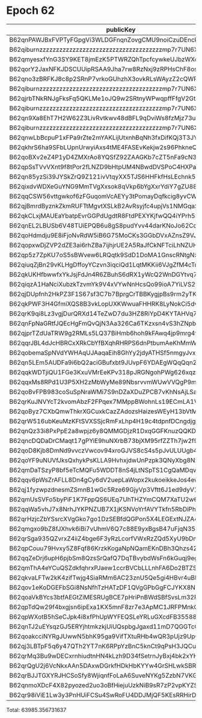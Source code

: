 # Epoch 62

| publicKey                                               | amount         | fee       | amountMina      | feeMina |
|---------------------------------------------------------|----------------|-----------|-----------------|---------|
| B62qnPAWJBxFVPTyFGpgVi3WLDGFnqnZovgCMU9noiCzuDEnckH18ZA | 23110626241886 | 100000000 | 23110.626241886 | 0.1     |
| B62qiburnzzzzzzzzzzzzzzzzzzzzzzzzzzzzzzzzzzzzzmp7r7UN6X | 23110626241885 | 100000000 | 23110.626241885 | 0.1     |
| B62qmyesxfYnG3SY9KET8jmEzK5PTWRZQhTpcfcywkeUJbzWXqqXEbE | 3571205126060  | 100000000 | 3571.20512606   | 0.1     |
| B62qorY2JaxNFKJDSCUUipRSAA9Jha7rw8RzNxj9zRPHsChF8osV1kg | 1788465596840  | 100000000 | 1788.46559684   | 0.1     |
| B62qno3zBRFKJ8c8p2SRnP7vrkoGUhzhX3ovkRLsWAyzZ2cQWRovcdr | 1509782711512  | 100000000 | 1509.782711512  | 0.1     |
| B62qiburnzzzzzzzzzzzzzzzzzzzzzzzzzzzzzzzzzzzzzmp7r7UN6X | 1509782711511  | 100000000 | 1509.782711511  | 0.1     |
| B62qjrbTNkRNJgFksFq5QKLMe1oJQ9w2SRtnyWPwqpffFfgV2GtubWF | 1244349687714  | 100000000 | 1244.349687714  | 0.1     |
| B62qiburnzzzzzzzzzzzzzzzzzzzzzzzzzzzzzzzzzzzzzmp7r7UN6X | 1244349687714  | 100000000 | 1244.349687714  | 0.1     |
| B62qn9Xa8EhT7H2W62Z3LivRvtkwv48dBFL9qDviWs8fzMjz73upbmW | 1086198290335  | 100000000 | 1086.198290335  | 0.1     |
| B62qiburnzzzzzzzzzzzzzzzzzzzzzzzzzzzzzzzzzzzzzmp7r7UN6X | 1086198290335  | 100000000 | 1086.198290335  | 0.1     |
| B62qnwLbBcpuP1xFPa9rZte2mYAKLijUtxnhBqNh3fxDifKQj3T3JYD | 845256085648   | 100000000 | 845.256085648   | 0.1     |
| B62qkhrS6ha9SFbLUpnUrwyiAxs4tME4FASEvKekjw2s96PhkneQCuV | 1589424895576  | 100000000 | 1589.424895576  | 0.1     |
| B62qoBXv2eZ4P1yD4ZMXrAo8YQSfZ92ZAAGKb7cZT5nFa9cN33YD2ff | 1019187203677  | 100000000 | 1019.187203677  | 0.1     |
| B62qpSsTVvVXnt9f8tPor2fLNZD9bHtpUM4NBwdDVSPoC4HXPaHREyQ | 311193372150   | 100000000 | 311.19337215    | 0.1     |
| B62qn85yzSi39JYSkZrQ9Z121ivVtqyXX5TJS6HHFkfHsLEchnk5Kv7 | 334906622739   | 100000000 | 334.906622739   | 0.1     |
| B62qixdvWDXeGuYNG9MmTVgXxsok8qVkp6bYgXxrYdiY7gZU88X6kY7 | 96724578703    | 100000000 | 96.724578703    | 0.1     |
| B62qqCSW56vttgwkof6zFGuqomVcAEYy3tPomayDqfkcig8yvCWt5pn | 92266802773    | 100000000 | 92.266802773    | 0.1     |
| B62qjBmrdByznkZkmRUFTtMgvtXSLkB2AvRsyjfc4upjVs1NMGqaSK6 | 64023704682    | 100000000 | 64.023704682    | 0.1     |
| B62qkCLxjMAUEaYbatpEvrGGPdUgdtR8FtdPEXYKjfwQQ4iYPrh53Yn | 63489446451    | 100000000 | 63.489446451    | 0.1     |
| B62qnEL2LBUSb6V48TUiEPQB6u8gS8pudYvv44darKNoJo62Cd6S9zB | 54864639306    | 100000000 | 54.864639306    | 0.1     |
| B62qoHdmdju9E8iFjoNvRdW5iB6G75MoCKs3GGbDVxAZnsZ9VJj8kRk | 40070577328    | 100000000 | 40.070577328    | 0.1     |
| B62qopxwDjZVP2dZE3ai6rhZBa7ijhjrUE2A5RaJfCkNFTciLhNZUHV | 33598009483    | 100000000 | 33.598009483    | 0.1     |
| B62qp5z7ZpKU7oS5sBWvew6LRQqtk9SdD1DoMA1GnscRNtgNxhRzz6C | 27656429977    | 100000000 | 27.656429977    | 0.1     |
| B62qiuqZjBn29vKLHgDffoyYCzvn3iqciQd1LqtMKKii6VJgZfM4cTm | 21690123102    | 100000000 | 21.690123102    | 0.1     |
| B62qkUKHfbwwfxYkJsjFdJn4R6ZBuhS6dRX1yWcQ2WnDGYtvq74jE4Y | 19461648460    | 100000000 | 19.46164846     | 0.1     |
| B62qiqzA1HaNciXubzkTzvmYk9V4xVYwNnHcsQo99ioA7YiLVS2yvwD | 18002350276    | 100000000 | 18.002350276    | 0.1     |
| B62qjDUpfnh2HkPZ3F1S67sf3C7b7BprgCrTBBKygjpBs9rm2yTK6fb | 17359710856    | 100000000 | 17.359710856    | 0.1     |
| B62qkPWF3H4GfmiXQS8B3vkLopUXKWwuaFHHRK8LyNokCi5dvhKvAwT | 12888498279    | 100000000 | 12.888498279    | 0.1     |
| B62qrK9qi8Lz3vgjDurQRXd14TeZwD7du3HZ8RiYpD4KYTAHVq7rX3g | 7775388261     | 100000000 | 7.775388261     | 0.1     |
| B62qnFpNaGRtfJQEcHgFmQvQjN3Aa326Ca6TKzxsn4vS3hZNpbJAEHv | 6171855724     | 100000000 | 6.171855724     | 0.1     |
| B62qjprTZdUaTRW9g2RMLs5LQ37BiHmb6hoh9kFAwq4jp9mrg4fLJvK | 5601319634     | 100000000 | 5.601319634     | 0.1     |
| B62qqrJBL4dJcHBRCxXRkCbYfBXqhRHRPS6dnPtbumAeKhMmWzQ3c4b | 5601298754     | 100000000 | 5.601298754     | 0.1     |
| B62qobemaSpNVdYWHAqUJAaqaEih8GhYy2jdyATHSf5nmgyJvxoA358 | 4736414233     | 100000000 | 4.736414233     | 0.1     |
| B62qn5LEm5AUDFa9i6bQ2aciGBufxbt9JUvpF6YDAEgWQqQqn2MSnr7 | 4718101087     | 100000000 | 4.718101087     | 0.1     |
| B62qqkWDTjiQU1FGe3KxuVMrEeKPv318pJRGNgohPWg626xqzyQZuzb | 3870603383     | 100000000 | 3.870603383     | 0.1     |
| B62qqxMs8RPd1U3P5XH2zMbWyMe89NbsrvvmWUwVVQgP9mNwZFVAGAx | 3392320436     | 100000000 | 3.392320436     | 0.1     |
| B62qoBvFPB983coSuSpNraWMi7S9nDZaXDuZPCB7vKhNsAjLSauDm4Z | 2365223221     | 100000000 | 2.365223221     | 0.1     |
| B62qrKuJNVYcT2kvomAbzF2FPqex7MMppBWohnLs19ECmLA1V5mDxeB | 1960959126     | 100000000 | 1.960959126     | 0.1     |
| B62qoByz7CXbQmwThkrXGCuxkCazZAdozsHaizesWEyH13bVtMrgBcE | 1510149569     | 100000000 | 1.510149569     | 0.1     |
| B62qrW516ubKeuMzKFtSVXSSjcRmFxLhp4H19c4tdpnfDCngdjgJpZG | 1200671143     | 100000000 | 1.200671143     | 0.1     |
| B62qnQz33i8PxPpE2a8wpjz6y8QMMGDjzR1DxqGGFKnuzQQKD6a917B | 1037729348     | 100000000 | 1.037729348     | 0.1     |
| B62qncDQDaDrCMaqt17gPYiE9huNXrbB73bjXM95rfZZTh7jw2f9EvR | 845384353      | 100000000 | 0.845384353     | 0.1     |
| B62qoD8Kjb8DmNd9vvczVwcov94xroGJVS8cS4s5pJvULUUgb4rRtrE | 702987083      | 100000000 | 0.702987083     | 0.1     |
| B62qoYF9uNUVfJksQxhykPsKLLA9HvhxjdwUnPzpk3QNyXbg8Nxp3HP | 673521437      | 100000000 | 0.673521437     | 0.1     |
| B62qmDaTSzyP8bf5eTcMQFu5WDDT8nS4jLtNSpTS1CgQaMDqvs9jTr8 | 416711566      | 100000000 | 0.416711566     | 0.1     |
| B62qqv6pWsZrAFLL8Dn4gCy6dV2uepLaWopx2kukoeikkeJos4ewbBt | 408341788      | 100000000 | 0.408341788     | 0.1     |
| B62qj1fyzwpzdnesmZSmnB1wGc5Rze69GjyVp3Vftt6J1ed9dyV1BT9 | 272577125      | 100000000 | 0.272577125     | 0.1     |
| B62qmUsSVFo5byPiF1K7FppQS6UEq7UhTHZYmCQM7XaTU2w6Fci75CP | 223749205      | 100000000 | 0.223749205     | 0.1     |
| B62qqWa5vhJ7x8NrhJYKPNZUB7X1jKSNVoYrfAVYTkfn5RbDiPhxEiz | 201709843      | 100000000 | 0.201709843     | 0.1     |
| B62qrHzjcZbYSsrcXVgGko7go1DzSEBfdQGPon5X4LEGExtNJZA4ECj | 192508955      | 100000000 | 0.192508955     | 0.1     |
| B62qmgxo9bZ8fJXhvk6iBi7vUhmV6Q7c88E9yxBgsB47uFjqN35oRus | 159930388      | 100000000 | 0.159930388     | 0.1     |
| B62qrSga935QZvrxZ4iiZ4bge6F3yRzLcorfVWxRzZQd5XyU9bDmScc | 140304378      | 100000000 | 0.140304378     | 0.1     |
| B62qpCouu79Hvxy5Z8Fqf86KrzkKogaNpNQamEKnDBh3Qhzs42ZAZVE | 126949296      | 100000000 | 0.126949296     | 0.1     |
| B62qqZeDrj6upH6pjbSm8QzsSrQafQ7DqTBvybdWsFn6kGuqj9egfyY | 114199440      | 100000000 | 0.11419944      | 0.1     |
| B62qmThA4eYCuQSZdkfqhrxPJaew1ccrBVCbLLLnhFA6Do2BTZSVS7D | 93469033       | 100000000 | 0.093469033     | 0.1     |
| B62qkvaLFTw2kK4zifTwjg4SiaRMm6AC23znU5Qe5gi4HBvr4uBLEQu | 90419519       | 100000000 | 0.090419519     | 0.1     |
| B62qov1eKoDGEFbSGi8NsNfhTzHATzDF1QVgGPbGgFCJYKX8NSVva1T | 75186473       | 100000000 | 0.075186473     | 0.1     |
| B62qoaVkBYcs3btfAEGtZiMESRUgBCE7pHriPnBWdSBfSvsLm32FNGr | 63612448       | 100000000 | 0.063612448     | 0.1     |
| B62qpTdQw29f4bxgjsn6ipExa1KX5mnF8zr7e3ApMC1JRFPMnkQp4tR | 40489692       | 100000000 | 0.040489692     | 0.1     |
| B62qpWXotB5hSeCJpk4i8xfPhUpWYFEQSLeYRLuGXcdFB35588y6tD3 | 35159986       | 100000000 | 0.035159986     | 0.1     |
| B62qnTJ2uEYsqzGJ5ERYjhtmkzkjUiUQspbgJgaxd11mD7QGGTcCrNU | 31546391       | 100000000 | 0.031546391     | 0.1     |
| B62qoakcciNYRgJUwwN5bhK95ga9VifTXtuRHb4wQR3pUjz9UpQmZx3 | 22729614       | 100000000 | 0.022729614     | 0.1     |
| B62qj3LBTpF5q6y47QTh2YT7nK6RPpYzBnC5knCt9qPsH3JQCu2JFL9 | 21719163       | 100000000 | 0.021719163     | 0.1     |
| B62qrMq3Bu9wDECxrnhiudtnHN4kLzh9D34fSetrnJyBxj4bk2xYHS3 | 8300428        | 100000000 | 0.008300428     | 0.1     |
| B62qrQgU2j6VcNkxAAn5DAxwDGrkfHDkHbKYYw4GrSHLwkSBR5TY6sw | 1989755        | 100000000 | 0.001989755     | 0.1     |
| B62qrBJJTGXYRJHCSoSfy8WjiqnfFoLaA6SuveNYKg5ZzbN7VKGidbt | 1486066        | 100000000 | 0.001486066     | 0.1     |
| B62qnmoXDcF4X82pyozed2uo3oBfHiejuUzkNiB9sR7zP2vpKYZSrKf | 428711         | 100000000 | 0.000428711     | 0.1     |
| B62qr98iViE1Lw3y3PnHUiFCSu4SwRoFU4DDJMjQF5KEsRRHirDDqDt | 324            | 100000000 | 3.24e-7         | 0.1     |

Total: 63985.356731637
